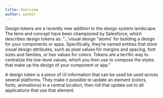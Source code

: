 ```yaml
---
title: Overview
author: author
---
```


Design tokens are a recently new addition to the design system landscape. The term and concept have been championed by Salesforce, which describes design tokens as: "...'visual design “atoms' for building a design for your components or apps. Specifically, they’re named entities that store visual design attributes, such as pixel values for margins and spacing, font sizes and families, or hex values for colors. Tokens are a terrific way to centralize the low-level values, which you then use to compose the styles that make up the design of your component or app."

A design token is a piece of UI information that can be used be used across several platforms. They make it possible to update an element (colors, fonts, animations) in a central location, then roll that update out to all applications that use that element.
